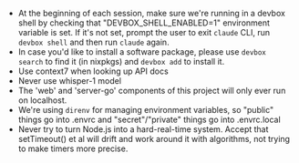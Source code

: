 - At the beginning of each session, make sure we're running in a devbox shell by checking that "DEVBOX_SHELL_ENABLED=1" environment variable is set. If it's not set, prompt the user to exit `claude` CLI, run `devbox shell` and then run `claude` again.
- In case you'd like to install a software package, please use `devbox search` to find it (in nixpkgs) and `devbox add` to install it.
- Use context7 when looking up API docs
- Never use whisper-1 model
- The 'web' and 'server-go' components of this project will only ever run on localhost.
- We're using `direnv` for managing environment variables, so "public" things go into .envrc and "secret"/"private" things go into .envrc.local
- Never try to turn Node.js into a hard-real-time system. Accept that setTimeout() et al will drift and work around it with algorithms, not trying to make timers more precise.